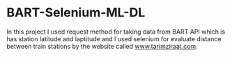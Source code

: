 # BART-Selenium-ML-DL
 In this project I used request method for taking data from BART API which is has station latitude and laptitude and I used selenium for evaluate distance between train stations by the website called www.tarimziraat.com.
